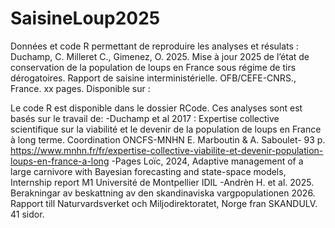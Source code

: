 # SaisineLoup2025

Données et code R permettant de reproduire les analyses et résulats :
Duchamp, C. Milleret C., Gimenez, O. 2025. Mise à jour 2025 de l’état de conservation de la population de loups en France sous régime de tirs dérogatoires. Rapport de saisine interministérielle. OFB/CEFE-CNRS., France. xx pages. Disponible sur : 

Le code R est disponible dans le dossier RCode. 
Ces analyses sont est basés sur le travail de:
-Duchamp et al 2017 : Expertise collective scientifique sur la viabilité et le devenir de la population de loups en France à long terme. Coordination ONCFS-MNHN E. Marboutin & A. Saboulet- 93 p. https://www.mnhn.fr/fr/expertise-collective-viabilite-et-devenir-population-loups-en-france-a-long 
-Pages Loïc, 2024, Adaptive management of a large carnivore with Bayesian
forecasting and state-space models, Internship report M1 Université de Montpellier IDIL
-Andrèn H. et al. 2025. Berakningar av beskattning av den skandinaviska vargpopulationen 2026. Rapport till Naturvardsverket och Miljodirektoratet, Norge fran SKANDULV. 41 sidor.

